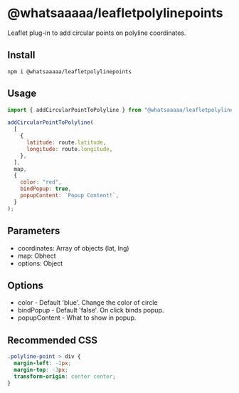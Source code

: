 # @whatsaaaaa/leafletpolylinepoints

Leaflet plug-in to add circular points on polyline coordinates.

## Install

```
npm i @whatsaaaaa/leafletpolylinepoints
```

## Usage

```js
import { addCircularPointToPolyline } from "@whatsaaaaa/leafletpolylinepoints";

addCircularPointToPolyline(
  [
    {
      latitude: route.latitude,
      longitude: route.longitude,
    },
  ],
  map,
  {
    color: "red",
    bindPopup: true,
    popupContent: `Popup Content!`,
  }
);
```

## Parameters

- coordinates: Array of objects (lat, lng)
- map: Obhect
- options: Object

## Options

- color - Default 'blue'. Change the color of circle
- bindPopup - Default 'false'. On click binds popup.
- popupContent - What to show in popup.

## Recommended CSS

```css
.polyline-point > div {
  margin-left: -1px;
  margin-top: -3px;
  transform-origin: center center;
}
```
